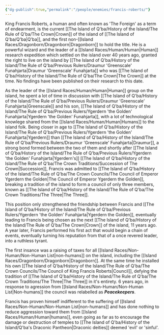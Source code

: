 ```yaml
---
{"dg-publish":true,"permalink":"/people/enemies/francis-roberts/"}
---
```


King Francis Roberts, a human and often known as 'The Foreign' as a term of endearment, is the current [[The Island of Q'ba/History of the Island/The Rule of Q'ba/The Crown\|Crown]] of the island of [[The Island of Q'ba/Q'ba\|Q'ba]], and the first non-[[Island Races/Dragonborn/Dragonborn\|Dragonborn]] to hold the title. He is a powerful wizard and the leader of a [[Island Races/Human/Human\|Human]] research expedition which settled on the island over 40 years ago, granted the right to live on the island by [[The Island of Q'ba/History of the Island/The Rule of Q'ba/Previous Rulers/Draumur 'Greenscale' Funahjarta\|Draumur 'Greenscale' Funahjarta]] who was [[The Island of Q'ba/History of the Island/The Rule of Q'ba/The Crown\|The Crown]] at the time. No findings have been published on their research to this date.

As the leader of the [[Island Races/Human/Human\|Human]] group on the island, he spent a lot of time in discussion with [[The Island of Q'ba/History of the Island/The Rule of Q'ba/Previous Rulers/Draumur 'Greenscale' Funahjarta\|Greenscale]] and his son, [[The Island of Q'ba/History of the Island/The Rule of Q'ba/Previous Rulers/Ygerdern 'the Golden' Funahjarta\|Ygerdern 'the Golden' Funahjarta]], with a lot of technological knowlege shared from the [[Island Races/Human/Human\|Humans]] to the island folk. Being closer in age to [[The Island of Q'ba/History of the Island/The Rule of Q'ba/Previous Rulers/Ygerdern 'the Golden' Funahjarta\|Ygerdern]] than [[The Island of Q'ba/History of the Island/The Rule of Q'ba/Previous Rulers/Draumur 'Greenscale' Funahjarta\|Draumur]], a strong bond formed between the two of them and shortly after [[The Island of Q'ba/History of the Island/The Rule of Q'ba/Previous Rulers/Ygerdern 'the Golden' Funahjarta\|Ygerdern's]] [[The Island of Q'ba/History of the Island/The Rule of Q'ba/The Crown Traditions/Succession of The Crown\|Succession]], Francis was admitted to [[The Island of Q'ba/History of the Island/The Rule of Q'ba/The Crown Councils/The Council of Emperor Ygerdern the Golden\|The Council of Emperor Ygerdern the Golden]], breaking a tradition of the island to form a council of only three members, known as [[The Island of Q'ba/History of the Island/The Rule of Q'ba/The Crown Traditions/The Three\|The Three]]. 

This position only strengthened the friendship between Francis and [[The Island of Q'ba/History of the Island/The Rule of Q'ba/Previous Rulers/Ygerdern 'the Golden' Funahjarta\|Ygerdern the Golden]], eventually leading to Francis being chosen as the next [[The Island of Q'ba/History of the Island/The Rule of Q'ba/The Crown\|Crown]] of the island, 11 years ago. A year later, Francis performed his first act that would begin a chain of events, eventually turning his reputation from that of a once revered leader, into a ruthless tyrant. 

The first insance was a raising of taxes for all [[Island Races/Non-Human/Non-Human List\|non-humans]] on the island, including the [[Island Races/Dragonborn/Dragonborn\|Dragonborn]]. At the same time he installed his own [[The Island of Q'ba/History of the Island/The Rule of Q'ba/The Crown Councils/The Council of King Francis Roberts\|Council]], defying the tradition of [[The Island of Q'ba/History of the Island/The Rule of Q'ba/The Crown Traditions/The Three\|The Three]] in it's entirety. 6 years ago, in response to agression from [[Island Races/Non-Human/Non-Human List\|Non-humans]] the council was relabelled as ***Peacekeepers***. 

Francis has proven himself indifferent to the suffering of [[Island Races/Non-Human/Non-Human List\|non-humans]] and has done nothing to reduce aggression toward them from [[Island Races/Human/Human\|humans]], even going as far as to encourage the damage or destruction of temples to [[The Island of Q'ba/History of the Island/Q'ba's Draconic Pantheon\|Draconic deities]] deemed 'evil' or 'sinful'.

